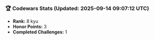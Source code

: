### 🏆 Codewars Stats (Updated: 2025-09-14 09:07:12 UTC)

- **Rank:** 8 kyu
- **Honor Points:** 3
- **Completed Challenges:** 1
